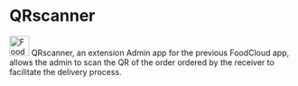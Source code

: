 # QRscanner
<img src="app/src/main/res/drawable/logo" width="35" title="FoodCloud">
QRscanner, an extension Admin app for the previous FoodCloud app, allows the admin to scan the QR of the order ordered by the receiver to facilitate the delivery process.
